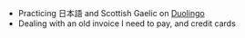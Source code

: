 - Practicing 日本語 and Scottish Gaelic on [Duolingo](https://www.duolingo.com/profile/RichardLitt)
- Dealing with an old invoice I need to pay, and credit cards

